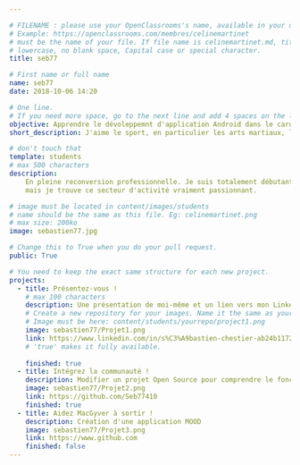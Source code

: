 ```yaml
---

# FILENAME : please use your OpenClassrooms's name, available in your url.
# Example: https://openclassrooms.com/membres/celinemartinet
# must be the name of your file. If file name is celinemartinet.md, title is celinemartinet.
# lowercase, no blank space, Capital case or special character.
title: seb77

# First name or full name
name: seb77
date: 2018-10-06 14:20

# One line.
# If you need more space, go to the next line and add 4 spaces on the left, as in 'description'.
objective: Apprendre le dévoleppemnt d'application Android dans le cardre d'une reconversion
short_description: J'aime le sport, en particulier les arts martiaux, la moto et l'informatique

# don't touch that
template: students
# max 500 characters
description:
    En pleine reconversion professionnelle. Je suis totalement débutant dans le secteur de l'informatique,
    mais je trouve ce secteur d'activité vraiment passionnant.

# image must be located in content/images/students
# name should be the same as this file. Eg: celinemartinet.png
# max size: 200ko
image: sebastien77.jpg

# Change this to True when you do your pull request.
public: True

# You need to keep the exact same structure for each new project.
projects:
  - title: Présentez-vous !
    # max 100 characters
    description: Une présentation de moi-même et un lien vers mon LinkedIn.
    # Create a new repository for your images. Name it the same as your nickname and profile picture.
    # Image must be here: content/students/yourrepo/project1.png
    image: sebastien77/Projet1.png
    link: https://www.linkedin.com/in/s%C3%A9bastien-chestier-ab24b1172/
    # 'true' makes it fully available.
    
    finished: true
  - title: Intégrez la communauté !
    description: Modifier un projet Open Source pour comprendre le fonctionnement de Git, de Github et des pull requests. 
    image: sebastien77/Projet2.png
    link: https://github.com/Seb77410
    finished: true
  - title: Aidez MacGyver à sortir !
    description: Création d'une application MOOD 
    image: sebastien77/Projet3.png
    link: https://www.github.com
    finished: false
---
```

  

  
  
  
